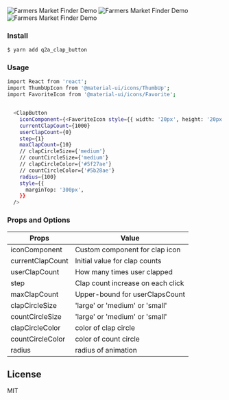 ![Farmers Market Finder Demo](https://s1.gifyu.com/images/clap1.gif)
![Farmers Market Finder Demo](https://s1.gifyu.com/images/clap2.gif)
![Farmers Market Finder Demo](https://s1.gifyu.com/images/clap4.gif)

### Install


```sh
$ yarn add q2a_clap_button 
```

### Usage

```sh
import React from 'react';
import ThumbUpIcon from '@material-ui/icons/ThumbUp';
import FavoriteIcon from '@material-ui/icons/Favorite';


  <ClapButton
    iconComponent={<FavoriteIcon style={{ width: '20px', height: '20px', fill: 'white' }} />}
    currentClapCount={1000}
    userClapCount={0}
    step={1}
    maxClapCount={10}
    // clapCircleSize={'medium'}
    // countCircleSize={'medium'}
    // clapCircleColor={'#5f27ae'}
    // countCircleColor={'#5b28ae'}
    radius={100}
    style={{
      marginTop: '300px',
    }}
  />
```

### Props and Options

| Props | Value |
| ------ | ------ |
| iconComponent|Custom component for clap icon|
| currentClapCount |Initial value for clap counts|
| userClapCount |How many times user clapped|
| step|Clap count increase on each click|
|maxClapCount| Upper-bound for userClapsCount|
| clapCircleSize | 'large' or 'medium' or 'small' |
| countCircleSize | 'large' or 'medium' or 'small' |
| clapCircleColor |color of clap circle|
| countCircleColor | color of count circle |
|radius |radius of animation |

License
----

MIT


